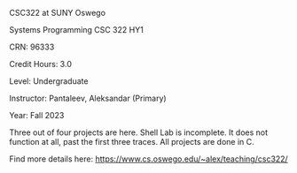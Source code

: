 CSC322 at SUNY Oswego

Systems Programming CSC 322 HY1 

CRN: 96333 

Credit Hours: 3.0 

Level: Undergraduate 

Instructor: Pantaleev, Aleksandar (Primary) 

Year: Fall 2023 

Three out of four projects are here. 
Shell Lab is incomplete. It does not function at all, past the first three traces. All projects are done in C. 

Find more details here:
https://www.cs.oswego.edu/~alex/teaching/csc322/
